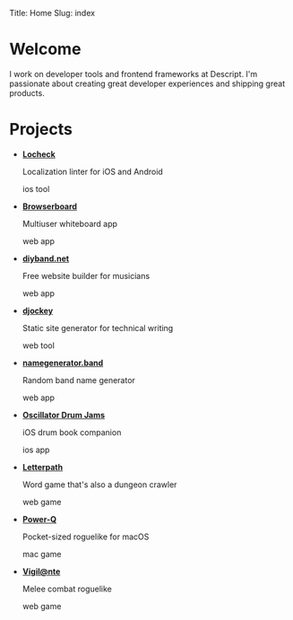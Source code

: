 Title: Home
Slug: index

# Welcome

I work on developer tools and frontend frameworks at Descript. I'm passionate about creating great developer experiences and shipping great products.

# Projects

- **[Locheck](https://github.com/Asana/locheck)**
  
    Localization linter for iOS and Android
    
    <span class="tag ios">ios</span> <span class="tag tool">tool</span>

- **[Browserboard](https://browserboard.com)**
  
    Multiuser whiteboard app
    
    <span class="tag web">web</span> <span class="tag app">app</span>

- **[diyband.net](https://diyband.net)**
  
    Free website builder for musicians
    
    <span class="tag web">web</span> <span class="tag app">app</span>

- **[djockey](https://steveasleep.com/djockey)**
  
    Static site generator for technical writing
    
    <span class="tag web">web</span> <span class="tag tool">tool</span>

- **[namegenerator.band](https://namegenerator.band)**
  
    Random band name generator
    
    <span class="tag web">web</span> <span class="tag app">app</span>

- **[Oscillator Drum Jams](https://oscillatordrums.com)**
  
    iOS drum book companion
    
    <span class="tag ios">ios</span> <span class="tag app">app</span>

- **[Letterpath](https://irskep.itch.io/letterpath)**
  
    Word game that's also a dungeon crawler
    
    <span class="tag web">web</span> <span class="tag game">game</span>

- **[Power-Q](https://irskep.itch.io/power-q)**
  
    Pocket-sized roguelike for macOS
    
    <span class="tag mac">mac</span> <span class="tag game">game</span>

- **[Vigil@nte](https://irskep.itch.io/vigilante)**
  
    Melee combat roguelike
    
    <span class="tag web">web</span> <span class="tag game">game</span>